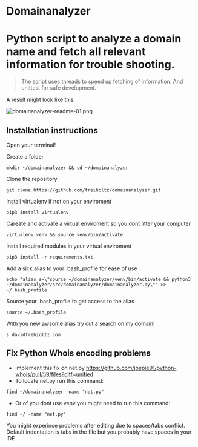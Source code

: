 # Domainanalyzer
# Python script to analyze a domain name and fetch all relevant information for trouble shooting.

> The script uses threads to speed up fetching of information.
> And unittest for safe development.

A result might look like this

![domainanalyzer-readme-01.png](https://github.com/freiholtz/domainanalyzer/raw/master/docs/domainanalyzer-readme-01.png)


## Installation instructions

Open your terminal!

Create a folder
```
mkdir ~/domainanalyzer && cd ~/domainanalyzer
```
Clone the repository
```
git clone https://github.com/freiholtz/domainanalyzer.git
```
Install virtualenv if not on your enviroment
```
pip3 install virtualenv
```
Careate and activate a virtual enviroment so you dont litter your computer
```
virtualenv venv && source venv/bin/activate
```
Install required modules in your virtual enviroment
```
pip3 install -r requirements.txt
```
Add a sick alias to your .bash_profile for ease of use
```
echo "alias s=\"source ~/domainanalyzer/venv/bin/activate && python3 ~/domainanalyzer/src/domainanalyzer/domainanalyzer.py\"" >> ~/.bash_profile
```
Source your .bash_profile to get access to the alias
```
source ~/.bash_profile
```
With you new awsome alias try out a search on my domain!
```
s davidfrehioltz.com
```

## Fix Python Whois encoding problems

* Implement this fix on net.py https://github.com/joepie91/python-whois/pull/59/files?diff=unified
* To locate net.py run this command:
```
find ~/domainanalyzer -name "net.py"
```
* Or of you dont use venv you might need to run this command:
```
find ~/ -name "net.py"
```
You might experince problems after editing due to spaces/tabs conflict.
Default indentation is tabs in the file but you probably have spaces in your IDE
